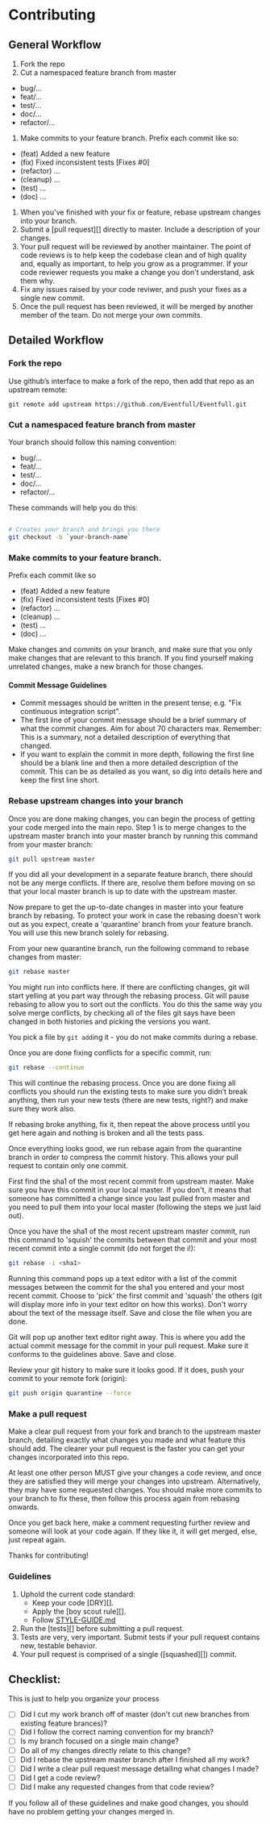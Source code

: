 # Contributing

## General Workflow

1. Fork the repo
1. Cut a namespaced feature branch from master
  - bug/...
  - feat/...
  - test/...
  - doc/...
  - refactor/...
1. Make commits to your feature branch. Prefix each commit like so:
  - (feat) Added a new feature
  - (fix) Fixed inconsistent tests [Fixes #0]
  - (refactor) ...
  - (cleanup) ...
  - (test) ...
  - (doc) ...
1. When you've finished with your fix or feature, rebase upstream changes into your branch.
1. Submit a [pull request][] directly to master. Include a description of your changes.
1. Your pull request will be reviewed by another maintainer. The point of code
   reviews is to help keep the codebase clean and of high quality and, equally
   as important, to help you grow as a programmer. If your code reviewer
   requests you make a change you don't understand, ask them why.
1. Fix any issues raised by your code reviwer, and push your fixes as a single
   new commit.
1. Once the pull request has been reviewed, it will be merged by another member of the team. Do not merge your own commits.

## Detailed Workflow

### Fork the repo

Use github’s interface to make a fork of the repo, then add that repo as an upstream remote:

```
git remote add upstream https://github.com/Eventfull/Eventfull.git
```

### Cut a namespaced feature branch from master

Your branch should follow this naming convention:
  - bug/...
  - feat/...
  - test/...
  - doc/...
  - refactor/...

These commands will help you do this:

``` bash

# Creates your branch and brings you there
git checkout -b `your-branch-name`
```

### Make commits to your feature branch.

Prefix each commit like so
  - (feat) Added a new feature
  - (fix) Fixed inconsistent tests [Fixes #0]
  - (refactor) ...
  - (cleanup) ...
  - (test) ...
  - (doc) ...

Make changes and commits on your branch, and make sure that you
only make changes that are relevant to this branch. If you find
yourself making unrelated changes, make a new branch for those
changes.

#### Commit Message Guidelines

- Commit messages should be written in the present tense; e.g. "Fix continuous
  integration script".
- The first line of your commit message should be a brief summary of what the
  commit changes. Aim for about 70 characters max. Remember: This is a summary,
  not a detailed description of everything that changed.
- If you want to explain the commit in more depth, following the first line should
  be a blank line and then a more detailed description of the commit. This can be
  as detailed as you want, so dig into details here and keep the first line short.

### Rebase upstream changes into your branch

Once you are done making changes, you can begin the process of getting
your code merged into the main repo. Step 1 is to merge changes to the
upstream master branch into your master branch by running this command
from your master branch:

```bash
git pull upstream master
```
If you did all your development in a separate feature branch, there should
not be any merge conflicts. If there are, resolve them before moving on
so that your local master branch is up to date with the upstream master.

Now prepare to get the up-to-date changes in master into your feature
branch by rebasing. To protect your work in case the rebasing doesn't
work out as you expect, create a 'quarantine' branch from your feature
branch. You will use this new branch solely for rebasing.

From your new quarantine branch, run the following command to rebase
changes from master:

```bash
git rebase master
```

You might run into conflicts here. If there are conflicting changes, git
will start yelling at you part way through the rebasing process. Git will
pause rebasing to allow you to sort out the conflicts. You do this the same
way you solve merge conflicts, by checking all of the files git says have
been changed in both histories and picking the versions you want. <!-- Be aware
that these changes will show up in your pull request, so try and incorporate
upstream changes as much as possible. -->

You pick a file by `git add`ing it - you do not make commits during a
rebase.

Once you are done fixing conflicts for a specific commit, run:

```bash
git rebase --continue
```

This will continue the rebasing process. Once you are done fixing all
conflicts you should run the existing tests to make sure you didn’t break
anything, then run your new tests (there are new tests, right?) and
make sure they work also.

If rebasing broke anything, fix it, then repeat the above process until
you get here again and nothing is broken and all the tests pass.

Once everything looks good, we run rebase again from the quarantine branch
in order to compress the commit history. This allows your pull request to
contain only one commit.

First find the sha1 of the most recent commit from upstream master. Make
sure you have this commit in your local master. If you don't, it means that
someone has committed a change since you last pulled from master and you need
to pull them into your local master (following the steps we just laid out).

Once you have the sha1 of the most recent upstream master commit, run this
command to 'squish' the commits between that commit and your most recent
commit into a single commit (do not forget the i!):

```bash
git rebase -i <sha1>
```
Running this command pops up a text editor with a list of the commit messages
between the commit for the sha1 you entered and your most recent commit. Choose
to 'pick' the first commit and 'squash' the others (git will display more info
in your text editor on how this works). Don't worry about the text of the message
itself. Save and close the file when you are done.

Git will pop up another text editor right away. This is where you add the actual
commit message for the commit in your pull request. Make sure it conforms to the
guidelines above. Save and close.

Review your git history to make sure it looks good. If it does, push your commit
to your remote fork (origin):

```bash
git push origin quarantine --force
```

### Make a pull request

Make a clear pull request from your fork and branch to the upstream master
branch, detailing exactly what changes you made and what feature this
should add. The clearer your pull request is the faster you can get
your changes incorporated into this repo.

At least one other person MUST give your changes a code review, and once
they are satisfied they will merge your changes into upstream. Alternatively,
they may have some requested changes. You should make more commits to your
branch to fix these, then follow this process again from rebasing onwards.

Once you get back here, make a comment requesting further review and
someone will look at your code again. If they like it, it will get merged,
else, just repeat again.

Thanks for contributing!

### Guidelines

1. Uphold the current code standard:
    - Keep your code [DRY][].
    - Apply the [boy scout rule][].
    - Follow [STYLE-GUIDE.md](STYLE-GUIDE.md)
2. Run the [tests][] before submitting a pull request.
3. Tests are very, very important. Submit tests if your pull request contains
   new, testable behavior.
4. Your pull request is comprised of a single ([squashed][]) commit.

## Checklist:

This is just to help you organize your process

- [ ] Did I cut my work branch off of master (don't cut new branches from existing feature brances)?
- [ ] Did I follow the correct naming convention for my branch?
- [ ] Is my branch focused on a single main change?
 - [ ] Do all of my changes directly relate to this change?
- [ ] Did I rebase the upstream master branch after I finished all my
  work?
- [ ] Did I write a clear pull request message detailing what changes I made?
- [ ] Did I get a code review?
 - [ ] Did I make any requested changes from that code review?

If you follow all of these guidelines and make good changes, you should have
no problem getting your changes merged in.